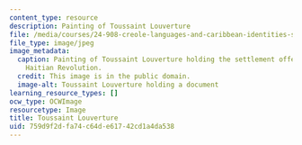 ```yaml
---
content_type: resource
description: Painting of Toussaint Louverture
file: /media/courses/24-908-creole-languages-and-caribbean-identities-spring-2017/759d9f2dfa74c64de61742cd1a4da538_24-908s17_toussaint.jpg
file_type: image/jpeg
image_metadata:
  caption: Painting of Toussaint Louverture holding the settlement offer made in the
    Haitian Revolution.
  credit: This image is in the public domain.
  image-alt: Toussaint Louverture holding a document
learning_resource_types: []
ocw_type: OCWImage
resourcetype: Image
title: Toussaint Louverture
uid: 759d9f2d-fa74-c64d-e617-42cd1a4da538
---
```

